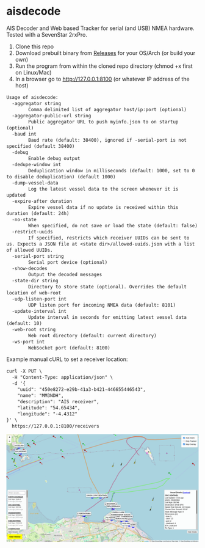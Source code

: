 # aisdecode
AIS Decoder and Web based Tracker for serial (and USB) NMEA hardware. Tested with a SevenStar 2rxPro.

1) Clone this repo
2) Download prebuilt binary from [Releases](https://github.com/madpsy/aisdecode/releases) for your OS/Arch (or build your own)
3) Run the program from within the cloned repo directory (chmod +x first on Linux/Mac)
4) In a browser go to http://127.0.0.1:8100 (or whatever IP address of the host)

```
Usage of aisdecode:
  -aggregator string
    	Comma delimited list of aggregator host/ip:port (optional)
  -aggregator-public-url string
    	Public aggregator URL to push myinfo.json to on startup (optional)
  -baud int
    	Baud rate (default: 38400), ignored if -serial-port is not specified (default 38400)
  -debug
    	Enable debug output
  -dedupe-window int
    	Deduplication window in milliseconds (default: 1000, set to 0 to disable deduplication) (default 1000)
  -dump-vessel-data
    	Log the latest vessel data to the screen whenever it is updated
  -expire-after duration
    	Expire vessel data if no update is received within this duration (default: 24h)
  -no-state
    	When specified, do not save or load the state (default: false)
  -restrict-uuids
    	If specified, restricts which receiver UUIDs can be sent to us. Expects a JSON file at <state dir>/allowed-uuids.json with a list of allowed UUIDs.
  -serial-port string
    	Serial port device (optional)
  -show-decodes
    	Output the decoded messages
  -state-dir string
    	Directory to store state (optional). Overrides the default location of web-root
  -udp-listen-port int
    	UDP listen port for incoming NMEA data (default: 8101)
  -update-interval int
    	Update interval in seconds for emitting latest vessel data (default: 10)
  -web-root string
    	Web root directory (default: current directory)
  -ws-port int
    	WebSocket port (default: 8100)
```

Example manual cURL to set a receiver location:

```
curl -X PUT \
  -H "Content-Type: application/json" \
  -d '{
    "uuid": "450e8272-e29b-41a3-b421-446655446543",
    "name": "MM3NDH",
    "description": "AIS receiver",
    "latitude": "54.65434",
    "longitude": "-4.4312"
}' \
  https://127.0.0.1:8100/receivers
```

![aisdecode](images/aisdecode.png)
